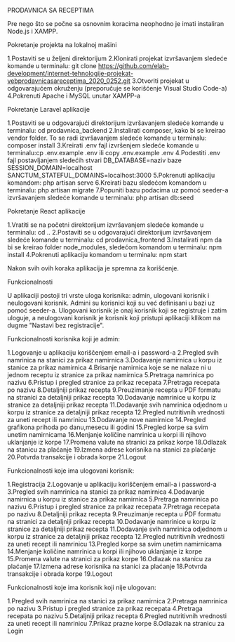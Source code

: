PRODAVNICA SA RECEPTIMA

Pre nego što se počne sa osnovnim koracima neophodno je imati instaliran Node.js i XAMPP.

Pokretanje projekta na lokalnoj mašini

1.Postaviti se u željeni direktorijum
2.Klonirati projekat izvršavanjem sledeće komande u terminalu: git clone https://github.com/elab-development/internet-tehnologije-projekat-vebprodavnicasareceptima_2020_0252.git
3.Otvoriti projekat u odgovarajućem okruženju (preporučuje se korišćenje Visual Studio Code-a)
4.Pokrenuti Apache i MySQL unutar XAMPP-a

Pokretanje Laravel aplikacije

1.Postaviti se u odgovarajući direktorijum izvršavanjem sledeće komande u terminalu: cd prodavnica_backend
2.Instalirati composer, kako bi se kreirao vendor folder. To se radi izvršavanjem sledeće komande u terminalu: composer install
3.Kreirati .env fajl izvršenjem sledeće komande u terminalu:cp .env.example .env ili copy .env.example .env
4.Podestiti .env fajl postavljanjem sledećih stvari
DB_DATABASE=naziv baze
SESSION_DOMAIN=localhost
SANCTUM_STATEFUL_DOMAINS=localhost:3000
5.Pokrenuti aplikaciju komandom: php artisan serve
6.Kreirati bazu sledećom komandom u terminalu: php artisan migrate
7.Popuniti bazu podacima uz pomoć seeder-a izvršavanjem sledeće komande u terminalu: php artisan db:seed

Pokretanje React aplikacije

1.Vratiti se na početni direktorijum izvršavanjem sledeće komande u terminalu: cd ..
2.Postaviti se u odgovarajući direktorijum izvršavanjem sledeće komande u terminalu: cd prodavnica_frontend
3.Instalirati npm da bi se kreirao folder node_modules, sledećom komandom u terminalu: npm install
4.Pokrenuti aplikaciju komandom u terminalu: npm start

Nakon svih ovih koraka aplikacija je spremna za korišćenje.

Funkcionalnosti

U aplikaciji postoji tri vrste uloga korisnika: admin, ulogovani korisnik i neulogovani korisnik. Admini su korisnici koji su već definisani u bazi uz pomoć seeder-a. Ulogovani korisnik je onaj korisnik koji se registruje i zatim uloguje, a neulogovani korisnik je korisnik koji pristupi aplikaciji kllikom na dugme "Nastavi bez registracije".

Funkcionalnosti korisnika koji je admin:

1.Logovanje u aplikaciju koriščenjem email-a i password-a
2.Pregled svih namrinica na stanici za prikaz namirnica
3.Dodavanje namirnica u korpu iz stanice za prikaz namirnica
4.Brisanje namirnica koje se ne nalaze ni u jednom receptu iz stranice za prikaz namirnica
5.Pretraga namrinica po nazivu
6.Pristup i pregled stranice za prikaz recepata
7.Pretraga recepata po nazivu
8.Detaljniji prikaz recepta
9.Preuzimanje recepta u PDF formatu na stranici za detaljniji prikaz recepta
10.Dodavanje namrinice u korpu iz stranice za detaljniji prikaz recepta
11.Dodavanje svih namrinica odjednom u korpu iz stranice za detaljniji prikaz recepta
12.Pregled nutritivnih vrednosti za uneti recept ili namrinicu
13.Dodavanje nove namirnice
14.Pregled grafikona prihoda po danu,mesecu ili godini
15.Pregled korpe sa svim unetim namirnicama
16.Menjanje količine namrinica u korpi ili njihovo uklanjanje iz korpe
17.Promena valute na stranici za prikaz korpe
18.Odlazak na stanicu za plaćanje
19.Izmena adrese korisnika na stanici za plaćanje
20.Potvrda transakcije i obrada korpe
21.Logout

Funkcionalnosti koje ima ulogovani korisnik:

1.Registracija
2.Logovanje u aplikaciju koriščenjem email-a i password-a
3.Pregled svih namrinica na stanici za prikaz namirnica
4.Dodavanje namirnica u korpu iz stanice za prikaz namirnica
5.Pretraga namrinica po nazivu
6.Pristup i pregled stranice za prikaz recepata
7.Pretraga recepata po nazivu
8.Detaljniji prikaz recepta
9.Preuzimanje recepta u PDF formatu na stranici za detaljniji prikaz recepta
10.Dodavanje namrinice u korpu iz stranice za detaljniji prikaz recepta
11.Dodavanje svih namrinica odjednom u korpu iz stranice za detaljniji prikaz recepta
12.Pregled nutritivnih vrednosti za uneti recept ili namrinicu
13.Pregled korpe sa svim unetim namirnicama
14.Menjanje količine namrinica u korpi ili njihovo uklanjanje iz korpe
15.Promena valute na stranici za prikaz korpe
16.Odlazak na stanicu za plaćanje
17.Izmena adrese korisnika na stanici za plaćanje
18.Potvrda transakcije i obrada korpe
19.Logout

Funkcionalnosti koje ima korisnik koji nije ulogovan:

1.Pregled svih namrinica na stanici za prikaz namirnica
2.Pretraga namrinica po nazivu
3.Pristup i pregled stranice za prikaz recepata
4.Pretraga recepata po nazivu
5.Detaljniji prikaz recepta
6.Pregled nutritivnih vrednosti za uneti recept ili namrinicu
7.Prikaz prazne korpe
8.Odlazak na stranicu za Login


